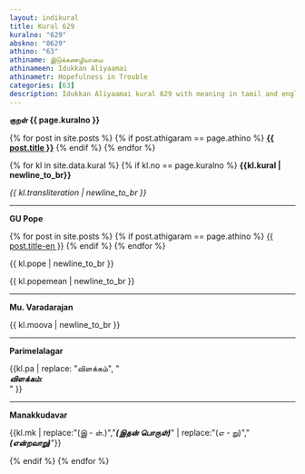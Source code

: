```yaml
---
layout: indikural
title: Kural 629
kuralno: "629"
abskno: "0629"
athino: "63"
athiname: இடுக்கணழியாமை
athinameen: Idukkan Aliyaamai
athinametr: Hopefulness in Trouble
categories: [63]
description: Idukkan Aliyaamai kural 629 with meaning in tamil and english 
---
```


**குறள் {{ page.kuralno }}**

{% for post in site.posts %}
{% if post.athigaram == page.athino  %}
**<a href="{{ post.url | prepend: site.baseurl }}">{{ post.title }}</a>**
{% endif %}
{% endfor %}

{% for kl in site.data.kural %}
{% if kl.no == page.kuralno %}
**{{kl.kural | newline_to_br}}**

*{{ kl.transliteration | newline_to_br }}*

<hr>

**GU Pope**

{% for post in site.posts %}
{% if post.athigaram == page.athino  %}
<a href="{{ post.url | prepend: site.baseurl }}">{{ post.title-en }}</a>
{% endif %}
{% endfor %}

{{ kl.pope | newline_to_br }}

{{ kl.popemean | newline_to_br }}

<hr>

**Mu. Varadarajan**

{{ kl.moova | newline_to_br }}

<hr>

**Parimelalagar**

{{kl.pa | replace: "விளக்கம்", "<br><strong><em>  விளக்கம்: </em></strong><br>" }}

<hr>

**Manakkudavar**

{{kl.mk | replace:"(இ - ள்.)","<strong><em>(இதன் பொருள்)</em></strong>" | replace:"(எ - று)","<br><strong><em>(என்றவாறு)</em></strong>"}}

{% endif %}
{% endfor %}
